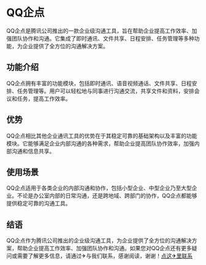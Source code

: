 # QQ企点

QQ企点是腾讯公司推出的一款企业级沟通工具，旨在帮助企业提高工作效率、加强团队协作和沟通。它集成了即时通讯、文件共享、日程安排、任务管理等多种功能，为企业提供了全方位的沟通解决方案。

## 功能介绍

QQ企点拥有丰富的功能模块，包括即时通讯、语音视频通话、文件共享、日程安排、任务管理等。用户可以轻松地与同事进行沟通交流，共享文件和资料，安排会议和任务，提高工作效率。

## 优势

QQ企点相比其他企业通讯工具的优势在于其稳定可靠的基础架构以及丰富的功能模块。它能够满足企业内部沟通的各种需求，帮助企业提高团队协作效率，加强内部沟通和信息共享。

## 使用场景

QQ企点适用于各类企业的内部沟通和协作，包括小型企业、中型企业乃至大型企业。不论是办公室内部的日常沟通，还是跨地域、跨部门的协作，QQ企点都能够提供稳定可靠的沟通工具。

## 结语

QQ企点作为腾讯公司推出的企业级沟通工具，为企业提供了全方位的沟通解决方案，帮助企业提高工作效率、加强团队协作和沟通。如果您对QQ企点还有更多疑问或需要了解更多信息，请通过✈与我们联系，感谢阅读，谢谢！[点这✈里联系](https://d.k02.cc)